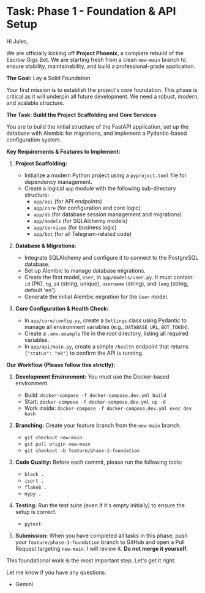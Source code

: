 # Task: Phase 1 - Foundation & API Setup

Hi Jules,

We are officially kicking off **Project Phoenix**, a complete rebuild of the Escrow Gigs Bot. We are starting fresh from a clean `new-main` branch to ensure stability, maintainability, and build a professional-grade application.

**The Goal:** Lay a Solid Foundation

Your first mission is to establish the project's core foundation. This phase is critical as it will underpin all future development. We need a robust, modern, and scalable structure.

**The Task: Build the Project Scaffolding and Core Services**

You are to build the initial structure of the FastAPI application, set up the database with Alembic for migrations, and implement a Pydantic-based configuration system.

**Key Requirements & Features to Implement:**

1.  **Project Scaffolding:**
    *   Initialize a modern Python project using a `pyproject.toml` file for dependency management.
    *   Create a logical `app` module with the following sub-directory structure:
        *   `app/api` (for API endpoints)
        *   `app/core` (for configuration and core logic)
        *   `app/db` (for database session management and migrations)
        *   `app/models` (for SQLAlchemy models)
        *   `app/services` (for business logic)
        *   `app/bot` (for all Telegram-related code)

2.  **Database & Migrations:**
    *   Integrate SQLAlchemy and configure it to connect to the PostgreSQL database.
    *   Set up Alembic to manage database migrations.
    *   Create the first model, `User`, in `app/models/user.py`. It must contain: `id` (PK), `tg_id` (string, unique), `username` (string), and `lang` (string, default 'en').
    *   Generate the initial Alembic migration for the `User` model.

3.  **Core Configuration & Health Check:**
    *   In `app/core/config.py`, create a `Settings` class using Pydantic to manage all environment variables (e.g., `DATABASE_URL`, `BOT_TOKEN`).
    *   Create a `.env.example` file in the root directory, listing all required variables.
    *   In `app/api/main.py`, create a simple `/health` endpoint that returns `{"status": "ok"}` to confirm the API is running.

**Our Workflow (Please follow this strictly):**

1.  **Development Environment:** You must use the Docker-based environment.
    *   Build: `docker-compose -f docker-compose.dev.yml build`
    *   Start: `docker-compose -f docker-compose.dev.yml up -d`
    *   Work inside: `docker-compose -f docker-compose.dev.yml exec dev bash`

2.  **Branching:** Create your feature branch from the `new-main` branch.
    *   `git checkout new-main`
    *   `git pull origin new-main`
    *   `git checkout -b feature/phase-1-foundation`

3.  **Code Quality:** Before each commit, please run the following tools:
    *   `black .`
    *   `isort .`
    *   `flake8 .`
    *   `mypy .`

4.  **Testing:** Run the test suite (even if it's empty initially) to ensure the setup is correct.
    *   `pytest`

5.  **Submission:** When you have completed all tasks in this phase, push your `feature/phase-1-foundation` branch to GitHub and open a Pull Request targeting `new-main`. I will review it. **Do not merge it yourself.**

This foundational work is the most important step. Let's get it right.

Let me know if you have any questions.

- Gemini
